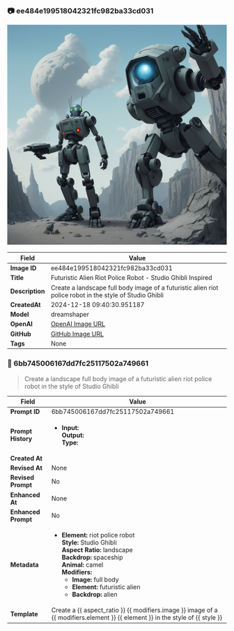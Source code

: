 

### 📷 ee484e199518042321fc982ba33cd031 


![data.id](./ee484e199518042321fc982ba33cd031.jpg)


| Field          | Value                                                                                                                     |
|----------------|---------------------------------------------------------------------------------------------------------------------------|
| **Image ID**             | ee484e199518042321fc982ba33cd031                                                                                                             |
| **Title**           | Futuristic Alien Riot Police Robot - Studio Ghibli Inspired                                                                                                       |
| **Description**           | Create a landscape full body image of a futuristic alien riot police robot in the style of Studio Ghibli                                                                                                       |
| **CreatedAt**        | 2024-12-18 09:40:30.951187                                                                                                        |
| **Model**        | dreamshaper                                                                                                        |
| **OpenAI**         | [OpenAI Image URL](http://192.168.1.85:8081/generated-images/b642140278527.png)                                                                                |
| **GitHub**         | [GitHub Image URL](https://raw.githubusercontent.com/Caneta-Silva/weeb/refs/heads/main/images/ee484e199518042321fc982ba33cd031/ee484e199518042321fc982ba33cd031.jpg)                                                                                |
| **Tags**       | None                                                                                                                   |

### 📜 6bb745006167dd7fc25117502a749661

> Create a landscape full body image of a futuristic alien riot police robot in the style of Studio Ghibli

| Field          | Value                                                                                                                                                                      |
|----------------|----------------------------------------------------------------------------------------------------------------------------------------------------------------------------|
| **Prompt ID**  | 6bb745006167dd7fc25117502a749661                                                                                                                                                            |
| **Prompt History** | <ul><li>**Input:**  <br> **Output:**  <br> **Type:** </li></ul> |
| **Created At** |                                                                                                                                                    |
| **Revised At** | None                                                                                                                                                   |
| **Revised Prompt** | No                                                                                                                                                                      |
| **Enhanced At** | None                                                                                                                                                  |
| **Enhanced Prompt** | No                                                                                                                                                                    |
| **Metadata**   | <ul><li>**Element:** riot police robot <br> **Style:** Studio Ghibli <br> **Aspect Ratio:** landscape <br> **Backdrop:** spaceship <br> **Animal:** camel <br> **Modifiers:**<ul><li>**Image:** full body</li><li>**Element:** futuristic alien</li><li>**Backdrop:** alien</li></ul></li></ul> |
| **Template**   | Create a {{ aspect_ratio }} {{ modifiers.image }} image of a {{ modifiers.element }} {{ element }} in the style of {{ style }}                                                                                                                                           |


